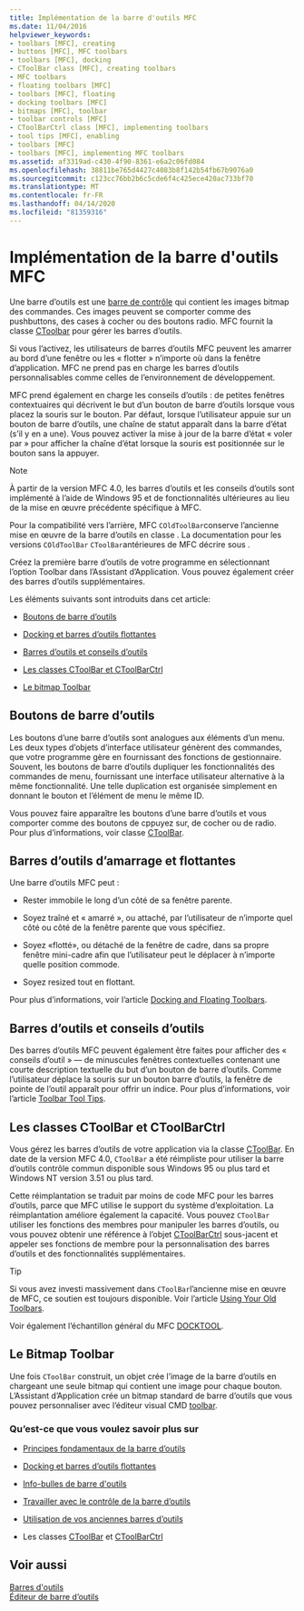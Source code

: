 ```yaml
---
title: Implémentation de la barre d'outils MFC
ms.date: 11/04/2016
helpviewer_keywords:
- toolbars [MFC], creating
- buttons [MFC], MFC toolbars
- toolbars [MFC], docking
- CToolBar class [MFC], creating toolbars
- MFC toolbars
- floating toolbars [MFC]
- toolbars [MFC], floating
- docking toolbars [MFC]
- bitmaps [MFC], toolbar
- toolbar controls [MFC]
- CToolBarCtrl class [MFC], implementing toolbars
- tool tips [MFC], enabling
- toolbars [MFC]
- toolbars [MFC], implementing MFC toolbars
ms.assetid: af3319ad-c430-4f90-8361-e6a2c06fd084
ms.openlocfilehash: 38811be765d4427c4083b8f142b54fb67b9076a0
ms.sourcegitcommit: c123cc76bb2b6c5cde6f4c425ece420ac733bf70
ms.translationtype: MT
ms.contentlocale: fr-FR
ms.lasthandoff: 04/14/2020
ms.locfileid: "81359316"
---
```

# <a name="mfc-toolbar-implementation"></a>Implémentation de la barre d'outils MFC

Une barre d’outils est une [barre de contrôle](../mfc/control-bars.md) qui contient les images bitmap des commandes. Ces images peuvent se comporter comme des pushbuttons, des cases à cocher ou des boutons radio. MFC fournit la classe [CToolbar](../mfc/reference/ctoolbar-class.md) pour gérer les barres d’outils.

Si vous l’activez, les utilisateurs de barres d’outils MFC peuvent les amarrer au bord d’une fenêtre ou les « flotter » n’importe où dans la fenêtre d’application. MFC ne prend pas en charge les barres d’outils personnalisables comme celles de l’environnement de développement.

MFC prend également en charge les conseils d’outils : de petites fenêtres contextuaires qui décrivent le but d’un bouton de barre d’outils lorsque vous placez la souris sur le bouton. Par défaut, lorsque l’utilisateur appuie sur un bouton de barre d’outils, une chaîne de statut apparaît dans la barre d’état (s’il y en a une). Vous pouvez activer la mise à jour de la barre d’état « voler par » pour afficher la chaîne d’état lorsque la souris est positionnée sur le bouton sans la appuyer.

> [!NOTE]
> À partir de la version MFC 4.0, les barres d’outils et les conseils d’outils sont implémenté à l’aide de Windows 95 et de fonctionnalités ultérieures au lieu de la mise en œuvre précédente spécifique à MFC.

Pour la compatibilité vers l’arrière, MFC `COldToolBar`conserve l’ancienne mise en œuvre de la barre d’outils en classe . La documentation pour les versions `COldToolBar` `CToolBar`antérieures de MFC décrire sous .

Créez la première barre d’outils de votre programme en sélectionnant l’option Toolbar dans l’Assistant d’Application. Vous pouvez également créer des barres d’outils supplémentaires.

Les éléments suivants sont introduits dans cet article:

- [Boutons de barre d’outils](#_core_toolbar_buttons)

- [Docking et barres d’outils flottantes](#_core_docking_and_floating_toolbars)

- [Barres d’outils et conseils d’outils](#_core_toolbars_and_tool_tips)

- [Les classes CToolBar et CToolBarCtrl](#_core_the_ctoolbar_and_ctoolbarctrl_classes)

- [Le bitmap Toolbar](#_core_the_toolbar_bitmap)

## <a name="toolbar-buttons"></a><a name="_core_toolbar_buttons"></a>Boutons de barre d’outils

Les boutons d’une barre d’outils sont analogues aux éléments d’un menu. Les deux types d’objets d’interface utilisateur génèrent des commandes, que votre programme gère en fournissant des fonctions de gestionnaire. Souvent, les boutons de barre d’outils dupliquer les fonctionnalités des commandes de menu, fournissant une interface utilisateur alternative à la même fonctionnalité. Une telle duplication est organisée simplement en donnant le bouton et l’élément de menu le même ID.

Vous pouvez faire apparaître les boutons d’une barre d’outils et vous comporter comme des boutons de cppuyez sur, de cocher ou de radio. Pour plus d’informations, voir classe [CToolBar](../mfc/reference/ctoolbar-class.md).

## <a name="docking-and-floating-toolbars"></a><a name="_core_docking_and_floating_toolbars"></a>Barres d’outils d’amarrage et flottantes

Une barre d’outils MFC peut :

- Rester immobile le long d’un côté de sa fenêtre parente.

- Soyez traîné et « amarré », ou attaché, par l’utilisateur de n’importe quel côté ou côté de la fenêtre parente que vous spécifiez.

- Soyez «flotté», ou détaché de la fenêtre de cadre, dans sa propre fenêtre mini-cadre afin que l’utilisateur peut le déplacer à n’importe quelle position commode.

- Soyez resized tout en flottant.

Pour plus d’informations, voir l’article [Docking and Floating Toolbars](../mfc/docking-and-floating-toolbars.md).

## <a name="toolbars-and-tool-tips"></a><a name="_core_toolbars_and_tool_tips"></a>Barres d’outils et conseils d’outils

Des barres d’outils MFC peuvent également être faites pour afficher des « conseils d’outil » — de minuscules fenêtres contextuelles contenant une courte description textuelle du but d’un bouton de barre d’outils. Comme l’utilisateur déplace la souris sur un bouton barre d’outils, la fenêtre de pointe de l’outil apparaît pour offrir un indice. Pour plus d’informations, voir l’article [Toolbar Tool Tips](../mfc/toolbar-tool-tips.md).

## <a name="the-ctoolbar-and-ctoolbarctrl-classes"></a><a name="_core_the_ctoolbar_and_ctoolbarctrl_classes"></a>Les classes CToolBar et CToolBarCtrl

Vous gérez les barres d’outils de votre application via la classe [CToolBar](../mfc/reference/ctoolbar-class.md). En date de la version MFC 4.0, `CToolBar` a été réimpliste pour utiliser la barre d’outils contrôle commun disponible sous Windows 95 ou plus tard et Windows NT version 3.51 ou plus tard.

Cette réimplantation se traduit par moins de code MFC pour les barres d’outils, parce que MFC utilise le support du système d’exploitation. La réimplantation améliore également la capacité. Vous pouvez `CToolBar` utiliser les fonctions des membres pour manipuler les barres d’outils, ou vous pouvez obtenir une référence à l’objet [CToolBarCtrl](../mfc/reference/ctoolbarctrl-class.md) sous-jacent et appeler ses fonctions de membre pour la personnalisation des barres d’outils et des fonctionnalités supplémentaires.

> [!TIP]
> Si vous avez investi massivement dans `CToolBar`l’ancienne mise en œuvre de MFC, ce soutien est toujours disponible. Voir l’article [Using Your Old Toolbars](../mfc/using-your-old-toolbars.md).

Voir également l’échantillon général du MFC [DOCKTOOL](../overview/visual-cpp-samples.md).

## <a name="the-toolbar-bitmap"></a><a name="_core_the_toolbar_bitmap"></a>Le Bitmap Toolbar

Une fois `CToolBar` construit, un objet crée l’image de la barre d’outils en chargeant une seule bitmap qui contient une image pour chaque bouton. L’Assistant d’Application crée un bitmap standard de barre d’outils que vous pouvez personnaliser avec l’éditeur visual CMD [toolbar](../windows/toolbar-editor.md).

### <a name="what-do-you-want-to-know-more-about"></a>Qu’est-ce que vous voulez savoir plus sur

- [Principes fondamentaux de la barre d’outils](../mfc/toolbar-fundamentals.md)

- [Docking et barres d’outils flottantes](../mfc/docking-and-floating-toolbars.md)

- [Info-bulles de barre d'outils](../mfc/toolbar-tool-tips.md)

- [Travailler avec le contrôle de la barre d’outils](../mfc/working-with-the-toolbar-control.md)

- [Utilisation de vos anciennes barres d’outils](../mfc/using-your-old-toolbars.md)

- Les classes [CToolBar](../mfc/reference/ctoolbar-class.md) et [CToolBarCtrl](../mfc/reference/ctoolbarctrl-class.md)

## <a name="see-also"></a>Voir aussi

[Barres d'outils](../mfc/toolbars.md)<br/>
[Éditeur de barre d’outils](../windows/toolbar-editor.md)
